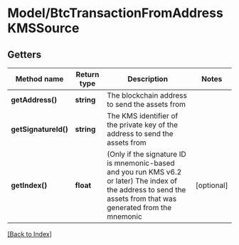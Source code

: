 # Model/BtcTransactionFromAddressKMSSource

## Getters

Method name | Return type | Description | Notes
------------ | ------------- | ------------- | -------------
**getAddress()** | **string** | The blockchain address to send the assets from |
**getSignatureId()** | **string** | The KMS identifier of the private key of the address to send the assets from |
**getIndex()** | **float** | (Only if the signature ID is mnemonic-based and you run KMS v6.2 or later) The index of the address to send the assets from that was generated from the mnemonic | [optional]

[[Back to Index]](../index.md)
